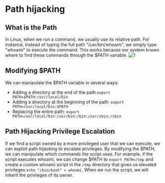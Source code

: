 # Path hijacking
## What is the Path
In Linux, when we run a command, we usually use its relative path. For instance, instead of typing the full path "/usr/bin/whoami", we simply type "whoami" to execute the command. This works because our system knows where to find these commands through the $PATH variable.
![1](https://github.com/alejandro-pentest/Privilege-Escalation-Cheat-sheet/assets/161533623/b67fda05-b174-45ac-8747-1af72d9b3b02)

## Modifying $PATH
We can manipulate the $PATH variable in several ways:
- Adding a directory at the end of the path
`export PATH=$PATH:/usr/local/bin`
- Adding a directory at the beginning of the path:
`export PATH=/usr/local/bin:$PATH`
- Replacing the entire path:
`export PATH=/usr/local/bin:/usr/bin:/bin:/usr/sbin:/sbin`

## Path Hijacking Privilege Escalation
If we find a script owned by a more privileged user that we can execute, we can exploit path hijacking to escalate privileges. By modifying the $PATH, we can manipulate which commands the script uses. For example, if the script executes whoami, we can change $PATH to `export PATH=/tmp` and create a custom whoami script in the `/tmp` directory that gives us elevated privileges `echo "/bin/bash" > whoami`. When we run the script, we will inherit the privileges of its owner.

